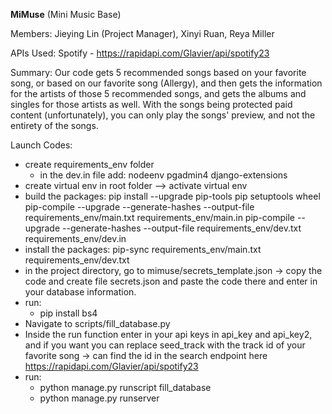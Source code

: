 **MiMuse** (Mini Music Base)

Members: Jieying Lin (Project Manager), Xinyi Ruan, Reya Miller

APIs Used:  Spotify - https://rapidapi.com/Glavier/api/spotify23 

Summary: 
Our code gets 5 recommended songs based on your favorite song, or based on our favorite song (Allergy), and then gets the information for the artists of those 5 recommended songs, and gets the albums and singles for those artists as well. With the songs being protected paid content (unfortunately), you can only play the songs' preview, and not the entirety of the songs.

Launch Codes:
- create requirements_env folder
  - in the dev.in file add:
nodeenv
pgadmin4
django-extensions
- create virtual env in root folder --> activate virtual env
- build the packages:
  pip install --upgrade pip-tools pip setuptools wheel
  pip-compile --upgrade --generate-hashes --output-file requirements_env/main.txt requirements_env/main.in
  pip-compile --upgrade --generate-hashes --output-file requirements_env/dev.txt requirements_env/dev.in  
- install the packages:
  pip-sync requirements_env/main.txt requirements_env/dev.txt
- in the project directory, go to mimuse/secrets_template.json -> copy the code and create file secrets.json and paste the code there and enter in your database information.
- run: 
  - pip install bs4
- Navigate to scripts/fill_database.py
- Inside the run function enter in your api keys in api_key and api_key2, and if you want you can replace seed_track with the track id of your favorite song -> can find the id in the search endpoint here https://rapidapi.com/Glavier/api/spotify23 
- run:
  - python manage.py runscript fill_database
  - python manage.py runserver
